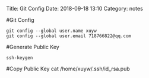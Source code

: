 Title: Git Config
Date: 2018-09-18 13:10
Category: notes

#Git Config

```
git config --global user.name xuyw
git config --global user.email 718766822@qq.com
```
#Generate Public Key 

```
ssh-keygen
```
#Copy Public Key 
cat /home/xuyw/.ssh/id_rsa.pub
